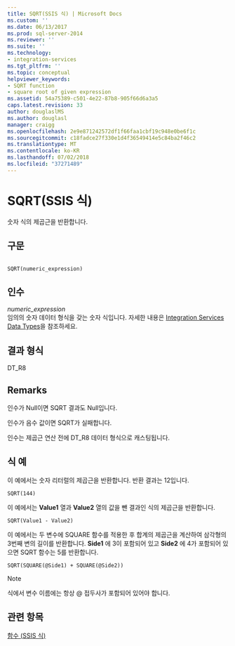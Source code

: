 ```yaml
---
title: SQRT(SSIS 식) | Microsoft Docs
ms.custom: ''
ms.date: 06/13/2017
ms.prod: sql-server-2014
ms.reviewer: ''
ms.suite: ''
ms.technology:
- integration-services
ms.tgt_pltfrm: ''
ms.topic: conceptual
helpviewer_keywords:
- SQRT function
- square root of given expression
ms.assetid: 54a75389-c501-4e22-87b8-905f66d6a3a5
caps.latest.revision: 33
author: douglaslMS
ms.author: douglasl
manager: craigg
ms.openlocfilehash: 2e9e871242572df1f66faa1cbf19c948e0be6f1c
ms.sourcegitcommit: c18fadce27f330e1d4f36549414e5c84ba2f46c2
ms.translationtype: MT
ms.contentlocale: ko-KR
ms.lasthandoff: 07/02/2018
ms.locfileid: "37271489"
---
```

# <a name="sqrt-ssis-expression"></a>SQRT(SSIS 식)
  숫자 식의 제곱근을 반환합니다.  
  
## <a name="syntax"></a>구문  
  
```  
  
SQRT(numeric_expression)  
```  
  
## <a name="arguments"></a>인수  
 *numeric_expression*  
 임의의 숫자 데이터 형식을 갖는 숫자 식입니다. 자세한 내용은 [Integration Services Data Types](../data-flow/integration-services-data-types.md)을 참조하세요.  
  
## <a name="result-types"></a>결과 형식  
 DT_R8  
  
## <a name="remarks"></a>Remarks  
 인수가 Null이면 SQRT 결과도 Null입니다.  
  
 인수가 음수 값이면 SQRT가 실패합니다.  
  
 인수는 제곱근 연산 전에 DT_R8 데이터 형식으로 캐스팅됩니다.  
  
## <a name="expression-examples"></a>식 예  
 이 예에서는 숫자 리터럴의 제곱근을 반환합니다. 반환 결과는 12입니다.  
  
```  
SQRT(144)  
```  
  
 이 예에서는 **Value1** 열과 **Value2** 열의 값을 뺀 결과인 식의 제곱근을 반환합니다.  
  
```  
SQRT(Value1 - Value2)  
```  
  
 이 예에서는 두 변수에 SQUARE 함수를 적용한 후 합계의 제곱근을 계산하여 삼각형의 3번째 변의 길이를 반환합니다. **Side1** 에 3이 포함되어 있고 **Side2** 에 4가 포함되어 있으면 SQRT 함수는 5를 반환합니다.  
  
```  
SQRT(SQUARE(@Side1) + SQUARE(@Side2))  
```  
  
> [!NOTE]  
>  식에서 변수 이름에는 항상 @ 접두사가 포함되어 있어야 합니다.  
  
## <a name="see-also"></a>관련 항목  
 [함수 &#40;SSIS 식&#41;](functions-ssis-expression.md)  
  
  
